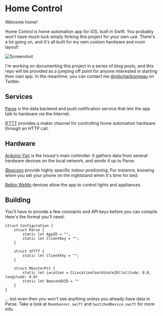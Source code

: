 # Home Control
Welcome home!

Home Control is home automation app for iOS, built in Swift. You probably won't have much luck simply forking this project for your own use. There's a lot going on, and it's all built for my own custom hardware and room layout!

![Screenshot](http://mbcharbonneau.com/files/MonsterPit.png)

I'm working on documenting this project in a series of blog posts, and this repo will be provided as a jumping off point for anyone interested in starting their own app. In the meantime, you can contact me [@mbcharbonneau](https://twitter.com/mbcharbonneau) on Twitter.

## Services

[Parse](http://parse.com) is the data backend and push notification service that lets the app talk to hardware via the Internet.

[IFTTT](http://ifttt.com) provides a maker channel for controlling home automation hardware through an HTTP call.

## Hardware

[Arduino Yún](https://www.arduino.cc/en/Products/ArduinoYUN) is the house's main controller. It gathers data from several hardware devices on the local network, and sends it up to Parse.

[iBeacons](http://redbearlab.com/ibeacon/) provide highly specific indoor positioning. For instance, knowing when you set your phone on the nightstand when it's time for bed.

[Belkin WeMo](http://www.belkin.com/us/Products/home-automation/c/wemo-home-automation/) devices allow the app to control lights and appliances.

## Building

You'll have to provide a few constants and API keys before you can compile. Here's the format you'll need:

```
struct Configuration {
    struct Parse {
        static let AppID = "";
        static let ClientKey = "";
    }

    struct IFTTT {
        static let ClientKey = "";
    }

    struct MonsterPit {
        static let Location = CLLocationCoordinate2D(latitude: 0.0, longitude: 0.0)
        static let BeaconUUID = ""
    }
}
```

... but even then you won't see anything unless you already have data in Parse. Take a look at `RoomSensor.swift` and `SwitchedDevice.swift` for more info.
